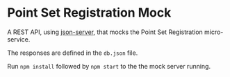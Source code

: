 # Point Set Registration Mock

A REST API, using [json-server](), that mocks the Point Set Registration micro-service.

The responses are defined in the `db.json` file.

Run `npm install` followed by `npm start` to the the mock server running.